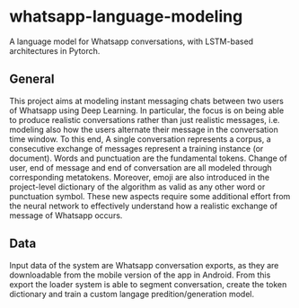 # whatsapp-language-modeling
A language model for Whatsapp conversations, with LSTM-based architectures in Pytorch.

## General

This project aims at modeling instant messaging chats between two users of Whatsapp using Deep Learning. In particular, the focus 
is on being able to produce realistic conversations rather than just realistic messages, i.e. modeling also how the users
alternate their message in the conversation time window. To this end, A single conversation represents a corpus, a consecutive exchange of messages represent a training instance (or document). Words and punctuation are the fundamental tokens. Change of user, end of message and end of conversation are all modeled through corresponding metatokens.
Moreover, emoji are also introduced in the project-level dictionary of the algorithm as valid as any other word or punctuation symbol. These new aspects require some additional effort from the neural network to effectively understand how a realistic exchange of message of Whatsapp occurs.

## Data

Input data of the system are Whatsapp conversation exports, as they are downloadable from the mobile version of the app in Android.
From this export the loader system is able to segment conversation, create the token dictionary and train a custom
langage predition/generation model.
